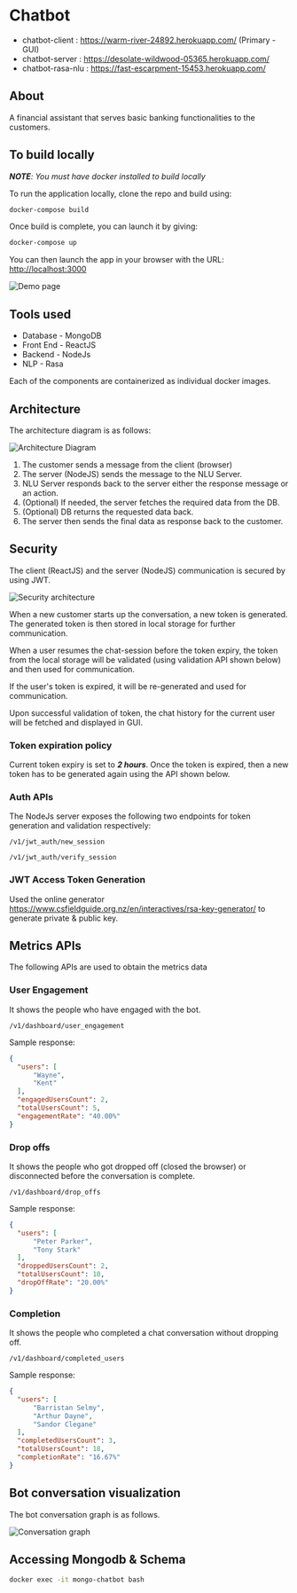 # Chatbot
- chatbot-client : https://warm-river-24892.herokuapp.com/ (Primary - GUI)
- chatbot-server : https://desolate-wildwood-05365.herokuapp.com/
- chatbot-rasa-nlu : https://fast-escarpment-15453.herokuapp.com/

## About
A financial assistant that serves basic banking functionalities to the customers.

## To build locally

****NOTE***: You must have docker installed to build locally*

To run the application locally, clone the repo and build using:

```bash
docker-compose build
```

Once build is complete, you can launch it by giving:

```bash
docker-compose up
```

You can then launch the app in your browser with the URL: [http://localhost:3000](http://localhost:3000)

![Demo page](./demo_page.png)

## Tools used
* Database - MongoDB
* Front End - ReactJS
* Backend - NodeJs
* NLP - Rasa

Each of the components are containerized as individual docker images.

## Architecture

The architecture diagram is as follows:

![Architecture Diagram](./architecture.png)

1. The customer sends a message from the client (browser)
2. The server (NodeJS) sends the message to the NLU Server.
3. NLU Server responds back to the server either the response message or an action.
4. (Optional) If needed, the server fetches the required data from the DB.
5. (Optional) DB returns the requested data back.
6. The server then sends the final data as response back to the customer.

## Security
The client (ReactJS) and the server (NodeJS) communication is secured by using JWT.

![Security architecture](./security_architecture.png)

When a new customer starts up the conversation, a new token is generated. The generated token is then stored in local storage for further communication.

When a user resumes the chat-session before the token expiry, the token from the local storage will be validated (using validation API shown below) and then used for communication.

If the user's token is expired, it will be re-generated and used for communication.

Upon successful validation of token, the chat history for the current user will be fetched and displayed in GUI.

### Token expiration policy
Current token expiry is set to ***2 hours***. Once the token is expired, then a new token has to be generated again using the API shown below.

### Auth APIs

The NodeJs server exposes the following two endpoints for token generation and validation respectively:

`/v1/jwt_auth/new_session`

`/v1/jwt_auth/verify_session`

### JWT Access Token Generation
Used the online generator https://www.csfieldguide.org.nz/en/interactives/rsa-key-generator/ to generate private & public key.

## Metrics APIs
The following APIs are used to obtain the metrics data

### User Engagement
It shows the people who have engaged with the bot.

`/v1/dashboard/user_engagement`

Sample response:

```json
{
  "users": [
      "Wayne",
      "Kent"
  ],
  "engagedUsersCount": 2,
  "totalUsersCount": 5,
  "engagementRate": "40.00%"
}
```

### Drop offs
It shows the people who got dropped off (closed the browser) or disconnected before the conversation is complete.

`/v1/dashboard/drop_offs`

Sample response:

```json
{
  "users": [
      "Peter Parker",
      "Tony Stark"
  ],
  "droppedUsersCount": 2,
  "totalUsersCount": 10,
  "dropOffRate": "20.00%"
}
```

### Completion
It shows the people who completed a chat conversation without dropping off.

`/v1/dashboard/completed_users`

Sample response:

```json
{
  "users": [
      "Barristan Selmy",
      "Arthur Dayne",
      "Sandor Clegane"
  ],
  "completedUsersCount": 3,
  "totalUsersCount": 18,
  "completionRate": "16.67%"
}
```

## Bot conversation visualization
The bot conversation graph is as follows.

![Conversation graph](./graph.png)

## Accessing Mongodb & Schema
```bash
docker exec -it mongo-chatbot bash
```

